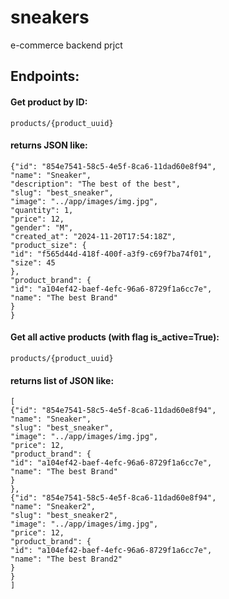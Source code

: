 # sneakers
e-commerce backend prjct





## Endpoints: 

#### Get product by ID:
    products/{product_uuid}

#### returns JSON like:
    {"id": "854e7541-58c5-4e5f-8ca6-11dad60e8f94",
    "name": "Sneaker",
    "description": "The best of the best",
    "slug": "best_sneaker",
    "image": "../app/images/img.jpg",
    "quantity": 1,
    "price": 12,
    "gender": "M",
    "created_at": "2024-11-20T17:54:18Z",
    "product_size": {
    "id": "f565d44d-418f-400f-a3f9-c69f7ba74f01",
    "size": 45
    },
    "product_brand": {
    "id": "a104ef42-baef-4efc-96a6-8729f1a6cc7e",
    "name": "The best Brand"
    }
    }

#### Get all active products (with flag is_active=True):
    products/{product_uuid}

#### returns list of JSON like:
    [
    {"id": "854e7541-58c5-4e5f-8ca6-11dad60e8f94",
    "name": "Sneaker",
    "slug": "best_sneaker",
    "image": "../app/images/img.jpg",
    "price": 12,
    "product_brand": {
    "id": "a104ef42-baef-4efc-96a6-8729f1a6cc7e",
    "name": "The best Brand"
    }
    },
    {"id": "854e7541-58c5-4e5f-8ca6-11dad60e8f94",
    "name": "Sneaker2",
    "slug": "best_sneaker2",
    "image": "../app/images/img.jpg",
    "price": 12,
    "product_brand": {
    "id": "a104ef42-baef-4efc-96a6-8729f1a6cc7e",
    "name": "The best Brand2"
    }
    }
    ]
  
